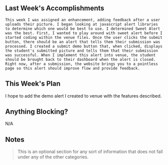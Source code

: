 ## Last Week's Accomplishments
	This week I was assigned an enhancement, adding feedback after a user uploads their picture. I began looking at javascript alert libraries to determine which one would be best to use. I determined Sweet Alert was the best. First, I wanted to play around with sweet alert before I started coding within the venue files. Once the user clicks the submit button, there should be an alert that tells them their submission was processed. I created a submit demo button that, when clicked, displays the student's submitted picture and tells them that their submission was successful. When I implement this alert into venue, the student should be brought back to their dashboard when the alert is closed. Right now, after a submission, the website brings you to a pointless page so this alert should improve flow and provide feedback.

## This Week's Plan

I hope to add the demo alert I created to venue with the features described.

## Anything Blocking?

N/A

## Notes

> This is an optional section for any sort of information that does not fall under any of the other categories.
